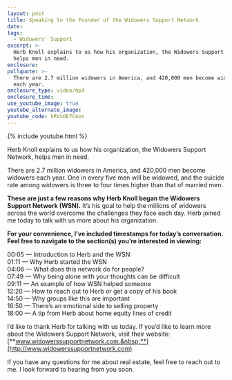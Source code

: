 ```yaml
---
layout: post
title: Speaking to the Founder of the Widowers Support Network
date:
tags:
  - Widowers' Support
excerpt: >-
  Herb Knoll explains to us how his organization, the Widowers Support Network,
  helps men in need.
enclosure:
pullquote: >-
  There are 2.7 million widowers in America, and 420,000 men become widowers
  each year.
enclosure_type: video/mp4
enclosure_time:
use_youtube_image: true
youtube_alternate_image:
youtube_code: kRVxOE7Ceos
---
```


{% include youtube.html %}

Herb Knoll explains to us how his organization, the Widowers Support Network, helps men in need.

There are 2.7 million widowers in America, and 420,000 men become widowers each year. One in every five men will be widowed, and the suicide rate among widowers is three to four times higher than that of married men.&nbsp;

**These are just a few reasons why Herb Knoll began the Widowers Support Network (WSN).** It’s his goal to help the millions of widowers across the world overcome the challenges they face each day. Herb joined me today to talk with us more about his organization.

**For your convenience, I’ve included timestamps for today’s conversation. Feel free to navigate to the section(s) you’re interested in viewing:**

00:05 — Introduction to Herb and the WSN<br>01:11 — Why Herb started the WSN<br>04:06 — What does this network do for people?<br>07:49 — Why being alone with your thoughts can be difficult<br>09:11 — An example of how WSN helped someone<br>12:20 — How to reach out to Herb or get a copy of his book<br>14:50 — Why groups like this are important<br>16:50 — There’s an emotional side to selling property<br>18:00 — A tip from Herb about home equity lines of credit

I’d like to thank Herb for talking with us today. If you’d like to learn more about the Widowers Support Network, visit their website: [**www.widowerssupportnetwork.com.&nbsp;**](http://www.widowerssupportnetwork.com)

If you have any questions for me about real estate, feel free to reach out to me. I look forward to hearing from you soon.<br>&nbsp;